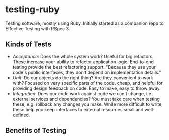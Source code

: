 # testing-ruby
Testing software, mostly using Ruby. Initially started as a companion repo to  Effective Testing with RSpec 3.

## Kinds of Tests

* _Acceptance_: Does the whole system work? Useful for big refactors.  These increase your ability to refactor application logic. End-to-end testing provide the best refactoring support. "Because they use your code's public interfaces, they don't depend on implementation details."
* _Unit_: Do our objects do the right thing? Are they convenient to work with? Focused on very specific parts of the code, cheap, and helpful for providing design feedback on code. Easy to make, easy to throw away.
* _Integration_: Does our code work against code we can't change, i.e. external services and dependencies? You must take care when testing these, e.g. rollback any changes you make.  While more difficult to write, these help you keep interfaces to external resources small and well-defined.


## Benefits of Testing
